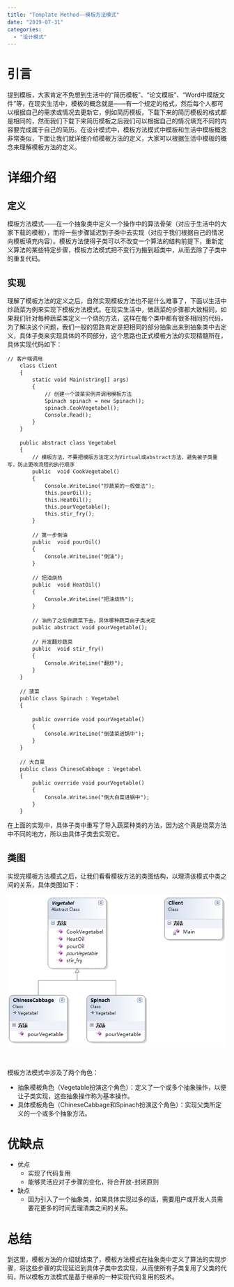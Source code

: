 ```yaml
---
title: "Template Method——模板方法模式"
date: "2019-07-31"
categories: 
  - "设计模式"
---
```


# 引言

提到模板，大家肯定不免想到生活中的“简历模板”、“论文模板”、“Word中模版文件”等，在现实生活中，模板的概念就是——有一个规定的格式，然后每个人都可以根据自己的需求或情况去更新它，例如简历模板，下载下来的简历模板的格式都是相同的，然而我们下载下来简历模板之后我们可以根据自己的情况填充不同的内容要完成属于自己的简历。在设计模式中，模板方法模式中模板和生活中模板概念非常类似，下面让我们就详细介绍模板方法的定义，大家可以根据生活中模板的概念来理解模板方法的定义。

# 详细介绍

## 定义

模板方法模式——在一个抽象类中定义一个操作中的算法骨架（对应于生活中的大家下载的模板），而将一些步骤延迟到子类中去实现（对应于我们根据自己的情况向模板填充内容）。模板方法使得子类可以不改变一个算法的结构前提下，重新定义算法的某些特定步骤，模板方法模式把不变行为搬到超类中，从而去除了子类中的重复代码。

## 实现

理解了模板方法的定义之后，自然实现模板方法也不是什么难事了，下面以生活中炒蔬菜为例来实现下模板方法模式。在现实生活中，做蔬菜的步骤都大致相同，如果我们针对每种蔬菜类定义一个烧的方法，这样在每个类中都有很多相同的代码，为了解决这个问题，我们一般的思路肯定是把相同的部分抽象出来到抽象类中去定义，具体子类来实现具体的不同部分，这个思路也正式模板方法的实现精髓所在，具体实现代码如下：

```
// 客户端调用
    class Client
    {
        static void Main(string[] args)
        {
            // 创建一个菠菜实例并调用模板方法
            Spinach spinach = new Spinach();
            spinach.CookVegetabel();
            Console.Read();
        }
    }

    public abstract class Vegetabel
    {
        // 模板方法，不要把模版方法定义为Virtual或abstract方法，避免被子类重写，防止更改流程的执行顺序
        public  void CookVegetabel()
        {
            Console.WriteLine("抄蔬菜的一般做法");
            this.pourOil();
            this.HeatOil();
            this.pourVegetable();
            this.stir_fry();
        }

        // 第一步倒油
        public  void pourOil()
        {
            Console.WriteLine("倒油");
        }

        // 把油烧热
        public  void HeatOil()
        {
            Console.WriteLine("把油烧热");
        }

        // 油热了之后倒蔬菜下去，具体哪种蔬菜由子类决定
        public abstract void pourVegetable();

        // 开发翻炒蔬菜
        public  void stir_fry()
        {
            Console.WriteLine("翻炒");
        }
    }

    // 菠菜
    public class Spinach : Vegetabel
    {
       
        public override void pourVegetable()
        {
            Console.WriteLine("倒菠菜进锅中");
        }
    }

    // 大白菜
    public class ChineseCabbage : Vegetabel
    {      
        public override void pourVegetable()
        {
            Console.WriteLine("倒大白菜进锅中");
        }
    }
```

在上面的实现中，具体子类中重写了导入蔬菜种类的方法，因为这个真是烧菜方法中不同的地方，所以由具体子类去实现它。

## 类图

实现完模板方法模式之后，让我们看看模板方法的类图结构，以理清该模式中类之间的关系，具体类图如下：

[![](images/28224429-7ac6df4a965c46af8f1e18ef7754357d.png)](http://127.0.0.1/?attachment_id=4036)

 

模板方法模式中涉及了两个角色：

- 抽象模板角色（Vegetable扮演这个角色）：定义了一个或多个抽象操作，以便让子类实现，这些抽象操作称为基本操作。
- 具体模板角色（ChineseCabbage和Spinach扮演这个角色）：实现父类所定义的一个或多个抽象方法。

# 优缺点

- 优点
    - 实现了代码复用
    - 能够灵活应对子步骤的变化，符合开放-封闭原则
- 缺点
    - 因为引入了一个抽象类，如果具体实现过多的话，需要用户或开发人员需要花更多的时间去理清类之间的关系。

# 总结

到这里，模板方法的介绍就结束了，模板方法模式在抽象类中定义了算法的实现步骤，将这些步骤的实现延迟到具体子类中去实现，从而使所有子类复用了父类的代码，所以模板方法模式是基于继承的一种实现代码复用的技术。
